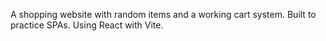 A shopping website with random items and a working cart system. Built to practice SPAs. Using React with Vite.
